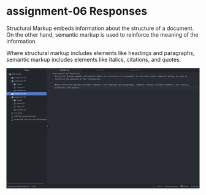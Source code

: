 # assignment-06 Responses
  Structural Markup embeds information about the structure of a document. On the other hand, semantic markup is used to reinforce the meaning of the information.

  Where structural markup includes elements like headings and paragraphs, semantic markup includes elements like italics, citations, and quotes.

  ![Screenshot](./images/Screenshot-assignment-06.png)
